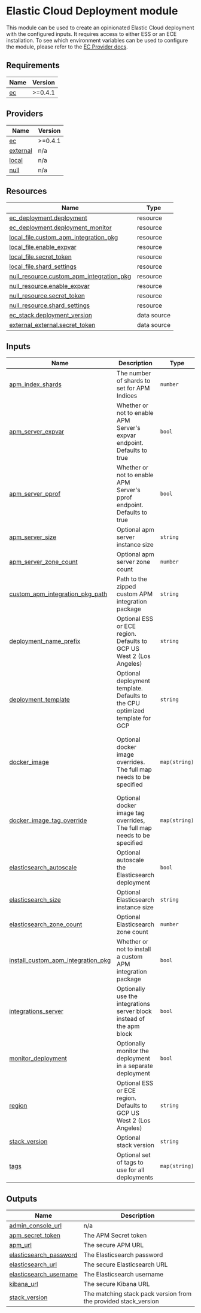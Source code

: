 <!-- BEGIN_TF_DOCS -->
# Elastic Cloud Deployment module

This module can be used to create an opinionated Elastic Cloud deployment with the configured inputs.
It requires access to either ESS or an ECE installation. To see which environment variables can be
used to configure the module, please refer to the [EC Provider docs](https://registry.terraform.io/providers/elastic/ec/latest/docs#authentication).

## Requirements

| Name | Version |
|------|---------|
| <a name="requirement_ec"></a> [ec](#requirement\_ec) | >=0.4.1 |

## Providers

| Name | Version |
|------|---------|
| <a name="provider_ec"></a> [ec](#provider\_ec) | >=0.4.1 |
| <a name="provider_external"></a> [external](#provider\_external) | n/a |
| <a name="provider_local"></a> [local](#provider\_local) | n/a |
| <a name="provider_null"></a> [null](#provider\_null) | n/a |

## Resources

| Name | Type |
|------|------|
| [ec_deployment.deployment](https://registry.terraform.io/providers/elastic/ec/latest/docs/resources/deployment) | resource |
| [ec_deployment.deployment_monitor](https://registry.terraform.io/providers/elastic/ec/latest/docs/resources/deployment) | resource |
| [local_file.custom_apm_integration_pkg](https://registry.terraform.io/providers/hashicorp/local/latest/docs/resources/file) | resource |
| [local_file.enable_expvar](https://registry.terraform.io/providers/hashicorp/local/latest/docs/resources/file) | resource |
| [local_file.secret_token](https://registry.terraform.io/providers/hashicorp/local/latest/docs/resources/file) | resource |
| [local_file.shard_settings](https://registry.terraform.io/providers/hashicorp/local/latest/docs/resources/file) | resource |
| [null_resource.custom_apm_integration_pkg](https://registry.terraform.io/providers/hashicorp/null/latest/docs/resources/resource) | resource |
| [null_resource.enable_expvar](https://registry.terraform.io/providers/hashicorp/null/latest/docs/resources/resource) | resource |
| [null_resource.secret_token](https://registry.terraform.io/providers/hashicorp/null/latest/docs/resources/resource) | resource |
| [null_resource.shard_settings](https://registry.terraform.io/providers/hashicorp/null/latest/docs/resources/resource) | resource |
| [ec_stack.deployment_version](https://registry.terraform.io/providers/elastic/ec/latest/docs/data-sources/stack) | data source |
| [external_external.secret_token](https://registry.terraform.io/providers/hashicorp/external/latest/docs/data-sources/external) | data source |

## Inputs

| Name | Description | Type | Default | Required |
|------|-------------|------|---------|:--------:|
| <a name="input_apm_index_shards"></a> [apm\_index\_shards](#input\_apm\_index\_shards) | The number of shards to set for APM Indices | `number` | `0` | no |
| <a name="input_apm_server_expvar"></a> [apm\_server\_expvar](#input\_apm\_server\_expvar) | Whether or not to enable APM Server's expvar endpoint. Defaults to true | `bool` | `true` | no |
| <a name="input_apm_server_pprof"></a> [apm\_server\_pprof](#input\_apm\_server\_pprof) | Whether or not to enable APM Server's pprof endpoint. Defaults to true | `bool` | `true` | no |
| <a name="input_apm_server_size"></a> [apm\_server\_size](#input\_apm\_server\_size) | Optional apm server instance size | `string` | `"1g"` | no |
| <a name="input_apm_server_zone_count"></a> [apm\_server\_zone\_count](#input\_apm\_server\_zone\_count) | Optional apm server zone count | `number` | `1` | no |
| <a name="input_custom_apm_integration_pkg_path"></a> [custom\_apm\_integration\_pkg\_path](#input\_custom\_apm\_integration\_pkg\_path) | Path to the zipped custom APM integration package | `string` | `""` | no |
| <a name="input_deployment_name_prefix"></a> [deployment\_name\_prefix](#input\_deployment\_name\_prefix) | Optional ESS or ECE region. Defaults to GCP US West 2 (Los Angeles) | `string` | `"apmserver"` | no |
| <a name="input_deployment_template"></a> [deployment\_template](#input\_deployment\_template) | Optional deployment template. Defaults to the CPU optimized template for GCP | `string` | `"gcp-compute-optimized-v2"` | no |
| <a name="input_docker_image"></a> [docker\_image](#input\_docker\_image) | Optional docker image overrides. The full map needs to be specified | `map(string)` | <pre>{<br>  "apm": "docker.elastic.co/cloud-release/elastic-agent-cloud",<br>  "elasticsearch": "docker.elastic.co/cloud-release/elasticsearch-cloud-ess",<br>  "kibana": "docker.elastic.co/cloud-release/kibana-cloud"<br>}</pre> | no |
| <a name="input_docker_image_tag_override"></a> [docker\_image\_tag\_override](#input\_docker\_image\_tag\_override) | Optional docker image tag overrides, The full map needs to be specified | `map(string)` | <pre>{<br>  "apm": "",<br>  "elasticsearch": "",<br>  "kibana": ""<br>}</pre> | no |
| <a name="input_elasticsearch_autoscale"></a> [elasticsearch\_autoscale](#input\_elasticsearch\_autoscale) | Optional autoscale the Elasticsearch deployment | `bool` | `false` | no |
| <a name="input_elasticsearch_size"></a> [elasticsearch\_size](#input\_elasticsearch\_size) | Optional Elasticsearch instance size | `string` | `"8g"` | no |
| <a name="input_elasticsearch_zone_count"></a> [elasticsearch\_zone\_count](#input\_elasticsearch\_zone\_count) | Optional Elasticsearch zone count | `number` | `2` | no |
| <a name="input_install_custom_apm_integration_pkg"></a> [install\_custom\_apm\_integration\_pkg](#input\_install\_custom\_apm\_integration\_pkg) | Whether or not to install a custom APM integration package | `bool` | `false` | no |
| <a name="input_integrations_server"></a> [integrations\_server](#input\_integrations\_server) | Optionally use the integrations server block instead of the apm block | `bool` | `false` | no |
| <a name="input_monitor_deployment"></a> [monitor\_deployment](#input\_monitor\_deployment) | Optionally monitor the deployment in a separate deployment | `bool` | `false` | no |
| <a name="input_region"></a> [region](#input\_region) | Optional ESS or ECE region. Defaults to GCP US West 2 (Los Angeles) | `string` | `"gcp-us-west2"` | no |
| <a name="input_stack_version"></a> [stack\_version](#input\_stack\_version) | Optional stack version | `string` | `"latest"` | no |
| <a name="input_tags"></a> [tags](#input\_tags) | Optional set of tags to use for all deployments | `map(string)` | `{}` | no |

## Outputs

| Name | Description |
|------|-------------|
| <a name="output_admin_console_url"></a> [admin\_console\_url](#output\_admin\_console\_url) | n/a |
| <a name="output_apm_secret_token"></a> [apm\_secret\_token](#output\_apm\_secret\_token) | The APM Secret token |
| <a name="output_apm_url"></a> [apm\_url](#output\_apm\_url) | The secure APM URL |
| <a name="output_elasticsearch_password"></a> [elasticsearch\_password](#output\_elasticsearch\_password) | The Elasticsearch password |
| <a name="output_elasticsearch_url"></a> [elasticsearch\_url](#output\_elasticsearch\_url) | The secure Elasticsearch URL |
| <a name="output_elasticsearch_username"></a> [elasticsearch\_username](#output\_elasticsearch\_username) | The Elasticsearch username |
| <a name="output_kibana_url"></a> [kibana\_url](#output\_kibana\_url) | The secure Kibana URL |
| <a name="output_stack_version"></a> [stack\_version](#output\_stack\_version) | The matching stack pack version from the provided stack\_version |
<!-- END_TF_DOCS -->